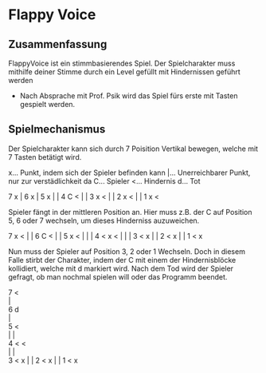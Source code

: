 ﻿**Flappy Voice**
=============

Zusammenfassung
--------------

FlappyVoice ist ein stimmbasierendes Spiel. Der Spielcharakter muss mithilfe deiner Stimme durch ein Level gefüllt mit Hindernissen geführt werden

* Nach Absprache mit Prof. Psik wird das Spiel fürs erste mit Tasten gespielt werden. 

Spielmechanismus
--------------
Der Spielcharakter kann sich durch 7 Poisition Vertikal bewegen, welche mit 7 Tasten betätigt wird.

x... Punkt, indem sich der Spieler befinden kann
|... Unerreichbarer Punkt, nur zur verstädlichkeit da
C... Spieler
<... Hindernis
d... Tot

7 x
  |
6 x
  |
5 x
  |	|
4 C	<
  |	|
3 x	<
  |	|
2 x	<
  |	|
1 x	<

Spieler fängt in der mittleren Position an. Hier muss z.B. der C auf Position 5, 6 oder 7 wechseln, um dieses Hinderniss auzuweichen.

7 	x	<
  	|	|
6 	C	<
  	|	|
5 	x	<
  |	|	|
4 <	x	<
  |	|	|
3 <	x
  |	|
2 <	x
  |	|
1 <	x

Nun muss der Spieler auf Position 3, 2 oder 1 Wechseln. Doch in diesem Falle stirbt der Charakter, indem der C mit einem der Hindernisblöcke
kollidiert, welche mit d markiert wird. Nach dem Tod wird der Spieler gefragt, ob man nochmal spielen will oder das Programm beendet.
 
7 	<	
  	|	
6 	d	
  	|	
5 	<	
  |	|	
4 <	<	
  |	|	
3 <	x
  |	|
2 <	x
  |	|
1 <	x
